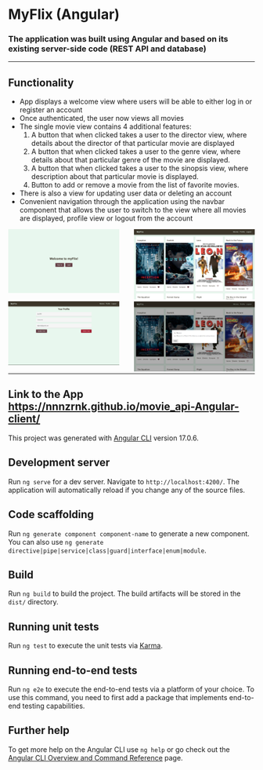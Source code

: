 # MyFlix (Angular)
### The application was built using Angular and based on its existing server-side code (REST API and database)
___
## Functionality
* App displays a welcome view where users will be able to either log in or register an account
* Once authenticated, the user now views all movies
* The single movie view contains 4 additional features: 
   1. A button that when clicked takes a user to the director view, where details about the director of that particular movie are displayed
   2. A button that when clicked takes a user to the genre view, where details about that particular genre of the movie are displayed.
   3. A button that when clicked takes a user to the sinopsis view, where description about that particular movie is displayed.
   4. Button to add or remove a movie from the list of favorite movies.
* There is also a view for updating user data or deleting an account
* Convenient navigation through the application using the navbar component that allows the user to switch to the view where all movies are displayed, profile view or logout from the account

<img width="45%" src="./src/assets/img/welcome.png" alt="screenshot of welcome view"/><img width="49%" style="float: right"   src="./src/assets/img/movies-page.png" alt="screenshot of movies view"/>

<img width="45%" src="./src/assets/img/profile-page.png" alt="screenshot of profile view"/><img width="49%" style="float: right" src="./src/assets/img/details-dialog.png" alt="screenshot of details dialog"/>
___

## Link to the App https://nnnzrnk.github.io/movie_api-Angular-client/

This project was generated with [Angular CLI](https://github.com/angular/angular-cli) version 17.0.6.

## Development server

Run `ng serve` for a dev server. Navigate to `http://localhost:4200/`. The application will automatically reload if you change any of the source files.

## Code scaffolding

Run `ng generate component component-name` to generate a new component. You can also use `ng generate directive|pipe|service|class|guard|interface|enum|module`.

## Build

Run `ng build` to build the project. The build artifacts will be stored in the `dist/` directory.

## Running unit tests

Run `ng test` to execute the unit tests via [Karma](https://karma-runner.github.io).

## Running end-to-end tests

Run `ng e2e` to execute the end-to-end tests via a platform of your choice. To use this command, you need to first add a package that implements end-to-end testing capabilities.

## Further help

To get more help on the Angular CLI use `ng help` or go check out the [Angular CLI Overview and Command Reference](https://angular.io/cli) page.
